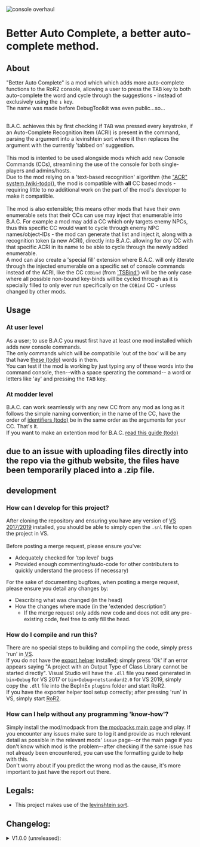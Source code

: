 ![console overhaul](https://github.com/8BitShadow/media-resources/blob/main/console%20overhaul.png?raw=true)
# Better Auto Complete, a better auto-complete method.
## About
"Better Auto Complete" is a mod which which adds more auto-complete functions to the RoR2 console, allowing a user to press the <kbd>TAB</kbd> key to both auto-complete the word and cycle through the suggestions - instead of exclusively using the <kbd>↓</kbd> key.<br>
The name was made before DebugToolkit was even public...so...
<br><br>

B.A.C. achieves this by first checking if <kbd>TAB</kbd> was pressed every keystroke, if an Auto-Complete Recognition Item (ACRI) is present in the command, parsing the argument into a levinshtein sort where it then replaces the argument with the currently 'tabbed on' suggestion.
<br><br>
This mod is intented to be used alongside mods which add new Console Commands (CCs), streamlining the use of the console for both single-players and admins/hosts.<br>
Due to the mod relying on a 'text-based recognition' algorithm (the ["ACR" system (wiki-todo)]()), the mod is compatible with **all** CC based mods - requiring little to no additional work on the part of the mod's developer to make it compatible.
<br><br>
The mod is also extensible; this means other mods that have their own enumerable sets that their CCs can use may inject that enumerable into B.A.C. For example a mod may add a CC which only targets enemy NPCs, thus this specific CC would want to cycle through enemy NPC names/object-IDs - the mod can generate that list and inject it, along with a recognition token (a new ACRI), directly into B.A.C. allowing for *any* CC with that specific ACRI in its name to be able to cycle through the newly added enumerable.<br>
A mod can also create a 'special fill' extension where B.A.C. will only itterate through the injected enumerable on a specific set of console commands instead of the ACRI, like the CC `COBind` (from ['TSBind'](https://github.com/8BtS-A-to-IA/Console-Overhaul-TSBind)) will be the only case where all possible non-bound key-binds will be cycled through as it is specially filled to only ever run specifically on the `COBind` CC - unless changed by other mods.

## Usage
### At user level
As a user; to use B.A.C you must first have at least one mod installed which adds new console commands.<br>
The only commands which will be compatibile 'out of the box' will be any that have [these (todo)]() words in them.<br>
You can test if the mod is working by just typing any of these words into the command console, then--with a space sperating the command-- a word or letters like 'ay' and pressing the <kbd>TAB</kbd> key.

### At modder level
B.A.C. can work seamlessly with any new CC from any mod as long as it follows the simple naming convention; in the name of the CC, have the order of [identifiers (todo)]() be in the same order as the arguments for your CC. That's it.<br>
If you want to make an extention mod for B.A.C. [read this guide (todo)]()

## due to an issue with uploading files directly into the repo via the github website, the files have been temporarily placed into a .zip file.

## development
### How can I develop for this project?
After cloning the repository and ensuring you have any version of [VS 2017/2019](https://visualstudio.microsoft.com/) installed, you should be able to simply open the `.snl` file to open the project in VS.
<br><br>
Before posting a merge request, please ensure you've:
- Adequately checked for 'top level' bugs
- Provided enough commenting/sudo-code for other contributers to quickly understand the process (if necessary)

For the sake of documenting bugfixes, when posting a merge request, please ensure you detail any changes by:
- Describing what was changed (in the head)
- How the changes where made (in the 'extended description')
  - If the merge request only adds new code and does not edit any pre-existing code, feel free to only fill the head.

### How do I compile and run this?
There are no special steps to building and compiling the code, simply press 'run' in <abbr title="Visual Studio">VS</abbr>.<br>
If you do not have the [export helper](https://github.com/8BtS-A-to-IA/VS.DLL-export-helper) installed; simply press 'Ok' if an error appears saying "A project with an Output Type of Class Library cannot be started directly". Visual Studio will have the `.dll` file you need generated in `bin>Debug` for VS 2017 or `bin>Debug>netstandard2.0` for VS 2019, simply copy the `.dll` file into the BepInEx `plugins` folder and start RoR2.<br>
If you have the exporter helper tool setup correctly; after pressing 'run' in VS, simply start <abbr title="Risk of Rain 2">RoR2</abbr>.

### How can I help without any programming 'know-how'?
Simply install the mod/modpack from [the modpacks main page](https://github.com/8BtS-A-to-IA/Console-Overhaul) and play. If you encounter any issues make sure to log it and provide as much relevant detail as possible in the relevant mods' `issue` page--or the main page if you don't know which mod is the problem--after checking if the same issue has not already been encountered, you can use the formatting guide to help with this.<br>
Don't worry about if you predict the wrong mod as the cause, it's more important to just have the report out there.

## Legals:
- This project makes use of the [levinshtein sort](https://www.dotnetperls.com/levenshtein).<br>

## Changelog:
<details>
    <summary>V1.0.0 (unreleased):</summary>
  
  - none yet!
</details>
